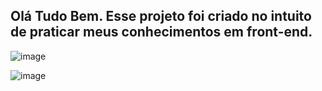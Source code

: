 Olá Tudo Bem. Esse projeto foi criado no intuito de praticar meus conhecimentos em front-end. 
-
![image](https://github.com/DevErickHZ/agencia-xpto/assets/157525587/2bddf993-60a0-488f-bda8-5ec4e4152f0b)

![image](https://github.com/DevErickHZ/agencia-xpto/assets/157525587/bcd6cdb7-33fb-4837-a7f9-5abd03b4bd22)

